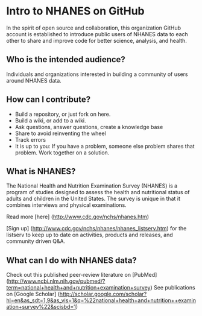 Intro to NHANES on GitHub
====

In the spirit of open source and collaboration, this organization GitHub account is established to introduce public users of NHANES data to each other to share and improve code for better science, analysis, and health. 

## Who is the intended audience?
Individuals and organizations interested in building a community of users around NHANES data. 

## How can I contribute?
* Build a repository, or just fork on here.
* Build a wiki, or add to a wiki. 
* Ask questions, answer questions, create a knowledge base
* Share to avoid reinventing the wheel
* Track errors
* It is up to you: If you have a problem, someone else problem shares that problem. Work together on a solution. 

## What is NHANES? 
The National Health and Nutrition Examination Survey (NHANES) is a program of studies designed to assess the health and nutritional status of adults and children in the United States. The survey is unique in that it combines interviews and physical examinations.

Read more [here] (http://www.cdc.gov/nchs/nhanes.htm)

[Sign up] (http://www.cdc.gov/nchs/nhanes/nhanes_listserv.htm) for the listserv to keep up to date on activities, products and releases, and community driven Q&A. 

## What can I do with NHANES data? 
Check out this published peer-review literature on [PubMed] (http://www.ncbi.nlm.nih.gov/pubmed/?term=national+health+and+nutrition+examination+survey)
See publications on [Google Scholar] (http://scholar.google.com/scholar?hl=en&as_sdt=1,9&as_vis=1&q=%22national+health+and+nutrition++examination+survey%22&scisbd=1)
